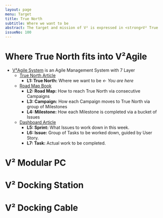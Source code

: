 ```yaml
---
layout: page
menu: Target
title: True North
subtitle: Where we want to be
abstract: The target and mission of V² is expressed in <strong>V² True North</strong> which is a vision on how the world will look like in 2021 after the successful introduction of V² Modular PC, showing how it will improve your life. It shows the user where we are going and guides the contributor where to go.
issueNo: 100
---
```



# Where True North fits into V²Agile

- [V²Agile System](https://v-squared.github.io/plan/agile/) is an Agile Management System with 7 Layer 
   - [True North Article](https://v-squared.github.io/plan/true-north/)
     - **L1: True North:** Where we want to be *← You are here*
   - [Road Map Book](https://v-squared.github.io/plan/road-map/)
     - **L2: Road Map:** How to reach True North via consecutive Campaigns
     - **L3: Campaign:** How each Campaign moves to True North via group of Milestones
     - **L4: Milestone:** How each Milestone is completed via a bucket of Issues
   - [Dashboard Article](https://v-squared.github.io/plan/dashboard/)
     - **L5: Sprint:** What Issues to work down in this week.
     - **L6: Issue:** Group of Tasks to be worked down, guided by User Story.
     - **L7: Task:** Actual work to be completed.


# V² Modular PC


# V² Docking Station

# V² Docking Cable
